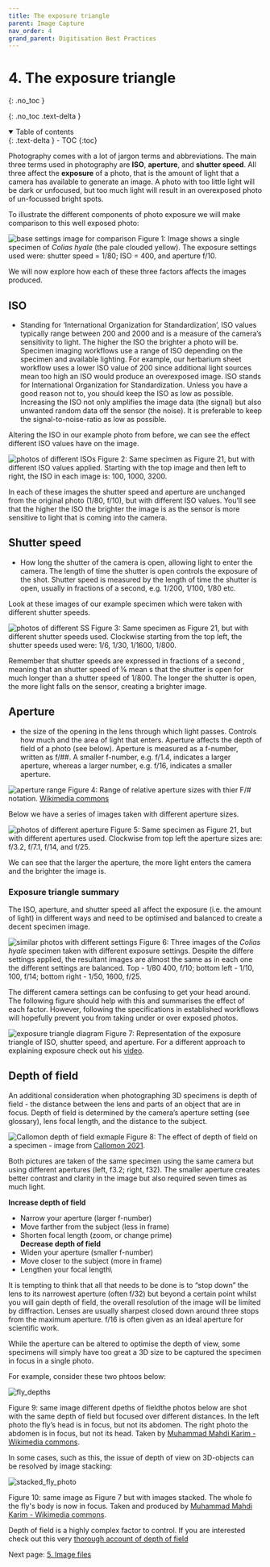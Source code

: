 ```yaml
---
title: The exposure triangle
parent: Image Capture
nav_order: 4
grand_parent: Digitisation Best Practices
---
```


# 4. The exposure triangle
{: .no_toc }

  {: .no_toc .text-delta }
<details open markdown="block">
  <summary>
    Table of contents
  </summary>
  {: .text-delta }
- TOC
{:toc}
</details>

Photography comes with a lot of jargon terms and abbreviations.  The main three terms used in photography are **ISO**, **aperture**, and **shutter speed**. All three affect the **exposure** of a photo, that is the amount of light that a camera has available to generate an image. A photo with too little light will be dark or unfocused, but too much light will result in an overexposed photo of un-focussed bright spots.

To illustrate the different components of photo exposure we will make comparison to this well exposed photo:

![base settings image for comparison](/images/Photography/base_settings_F_10_ISO400.JPG?raw=true)
Figure 1: Image shows a single specimen of *Colias hyale* (the pale clouded yellow). The exposure settings used were: shutter speed = 1/80; ISO = 400, and aperture f/10.

We will now explore how each of these three factors affects the images produced.

## ISO
- Standing for ‘International Organization for Standardization’, ISO values typically range between 200 and 2000 and is a measure of the camera’s sensitivity to light. The higher the ISO the brighter a photo will be. Specimen imaging workflows use a range of ISO depending on the specimen and available lighting. For example, our herbarium sheet workflow uses a lower ISO value of 200 since additional light sources mean too high an ISO would produce an overexposed image. ISO stands for International Organization for Standardization.
Unless you have a good reason not to, you should keep the ISO as low as possible. Increasing the ISO not only amplifies the image data (the signal) but also unwanted random data off the sensor (the noise). It is preferable to keep the signal-to-noise-ratio as low as possible.

Altering the ISO in our example photo from before, we can see the effect different ISO values have on the image.

![photos of different ISOs](/images/Photography/comp_ISO.png?raw=true)
Figure 2: Same specimen as Figure 21, but with different ISO values applied. Starting with the top image and then left to right, the ISO in each image is: 100, 1000, 3200.

In each of these images the shutter speed and aperture are unchanged from the original photo (1/80, f/10), but with different ISO values. You’ll see that the higher the ISO the brighter the image is as the sensor is more sensitive to light that is coming into the camera.

## Shutter speed
- How long the shutter of the camera is open, allowing light to enter the camera. The length of time the shutter is open controls the exposure of the shot.
Shutter speed is measured by the length of time the shutter is open, usually in fractions of a second, e.g. 1/200, 1/100, 1/80 etc.

Look at these images of our example specimen which were taken with different shutter speeds.

![photos of different SS](/images/Photography/comp_SS.png?raw=true)
Figure 3: Same specimen as Figure 21, but with different shutter speeds used. Clockwise starting from the top left, the shutter speeds used were: 1/6, 1/30, 1/1600, 1/800.

Remember that shutter speeds are expressed in fractions of a second , meaning that an shutter speed of ⅙ mean s that the shutter is open for much longer than a shutter speed of 1/800. The longer the shutter is open, the more light falls on the sensor, creating a brighter image.

## Aperture
- the size of the opening in the lens through which light passes. Controls how much and the area of light that enters. Aperture affects the depth of field of a photo (see below). Aperture is measured as a f-number, written as f/##. A smaller f-number, e.g. f/1.4, indicates a larger aperture, whereas a larger number, e.g. f/16, indicates a smaller aperture.

![aperture range](/images/Photography/arperture_size.jpg?raw=true)
Figure 4: Range of relative aperture sizes with thier F/# notation. [Wikimedia commons](https://commons.wikimedia.org/wiki/File:Aperture_diagram.svg)

Below we have a series of images taken with different aperture sizes.

![photos of different aperture](/images/Photography/comp_arpeture.png?raw=true)
Figure 5:  Same specimen as Figure 21, but with different apertures used. Clockwise from top left the aperture sizes are: f/3.2, f/7.1, f/14, and f/25.

We can see that the larger the aperture, the more light enters the camera and the brighter the image is.

### Exposure triangle summary
The ISO, aperture, and shutter speed all affect the exposure (i.e. the amount of light) in different ways and need to be optimised and balanced to create a decent specimen image.

![similar photos with different settings](/images/Photography/comp_diff_settings_same_result.png?raw=true)
Figure 6: Three images of the *Colias hyale* specimen taken with different exposure settings. Despite the differe settings applied, the resultant images are almost the same as in each one the different settings are balanced. Top - 1/80 400, f/10; bottom left - 1/10, 100, f/14; bottom right - 1/50, 1600, f/25.

The different camera settings can be confusing to get your head around. The following figure should help with this and summarises the effect of each factor. However, following the specifications in established workflows will hopefully prevent you from taking under or over exposed photos.

![exposure triangle diagram](/images/Photography/exposure_triangle.png?raw=true)
Figure 7: Representation of the exposure triangle of ISO, shutter speed, and aperture. For a different approach to explaining exposure check out his [video](https://www.youtube.com/watch?v=YAt4315-uH4).

## Depth of field
An additional consideration when photographing 3D specimens is depth of field - the distance between the lens and parts of an object that are in focus. Depth of field is determined by the camera’s aperture setting (see glossary), lens focal length, and the distance to the subject.

![Callomon depth of field exmaple](/images/Photography/depth_of_field_example.PNG?raw=true)
Figure 8: The effect of depth of field on a specimen - image from [Callomon 2021](https://www.researchgate.net/publication/350530306_A_basic_guide_to_specimen_photography_in_museum_collections).

Both pictures are taken of the same specimen using the same camera but using different apertures (left, f3.2; right, f32). The smaller aperture creates better contrast and clarity in the image but also required seven times as much light.

**Increase depth of field**
* Narrow your aperture (larger f-number)
* Move farther from the subject (less in frame)
* Shorten focal length (zoom, or change prime)\
**Decrease depth of field**
* Widen your aperture (smaller f-number)
* Move closer to the subject (more in frame)
* Lengthen your focal length\

It is tempting to think that all that needs to be done is to “stop down” the lens to its narrowest aperture (often f/32) but beyond a certain point whilst you will gain depth of field, the overall resolution of the image will be limited by diffraction. Lenses are usually sharpest closed down around three stops from the maximum aperture. f/16 is often given as an ideal aperture for scientific work.

While the aperture can be altered to optimise the depth of view, some specimens will simply have too great a 3D size to be captured the specimen in focus in a single photo.

For example, consider these two phtoos below:

![fly_depths](/images/Photography/fly_limited_depth_of_field.png?raw=true)

Figure 9: same image different dpeths of fieldthe photos below are shot with the same depth of field but focused over different distances. In the left photo the fly’s head is in focus, but not its abdomen. The right photo the abdomen is in focus, but not its head. Taken by [Muhammad Mahdi Karim - Wikimedia commons](https://commons.wikimedia.org/wiki/User:Muhammad_Mahdi_Karim).

In some cases, such as this, the issue of depth of view on 3D-objects can be resolved by image stacking:

![stacked_fly_photo](/images/Photography/stacked_fly.png?raw=true)

Figure 10: same image as Figure 7 but with images stacked. The whole fo the fly's body is now in focus. Taken and produced by [Muhammad Mahdi Karim - Wikimedia commons](https://commons.wikimedia.org/wiki/User:Muhammad_Mahdi_Karim).

Depth of field is a highly complex factor to control. If you are interested check out this very [thorough account of depth of field](https://www.largeformatphotography.info/articles/DoFinDepth.pdf)

Next page: [5. Image files](https://dissco.github.io/SpecimenImageCapture/filing.html)
